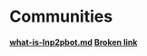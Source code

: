 # Communities

#### [what-is-lnp2pbot.md](what-is-lnp2pbot.md "mention")                                                                [Broken link](broken-reference "mention")
